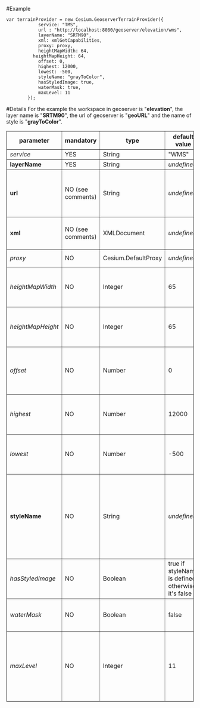#Example
```
var terrainProvider = new Cesium.GeoserverTerrainProvider({
			service: "TMS",	
	        url : "http://localhost:8080/geoserver/elevation/wms",
	        layerName: "SRTM90",
	        xml: xmlGetCapabilities,
	        proxy: proxy,
	        heightMapWidth: 64,
          heightMapHeight: 64,
	        offset: 0,
	        highest: 12000,
	        lowest: -500,
	        styleName: "grayToColor",
	        hasStyledImage: true,
	        waterMask: true,
	        maxLevel: 11
	    });
```
	    
#Details
For the example the workspace in geoserver is "**elevation**", the layer name is "**SRTM90**", the url of geoserver is "**geoURL**" and the name of style is "**grayToColor**".
<table style="align:left;" border="1">
<tr style="center;">
  <th>parameter</th>
  <th>mandatory</th>
  <th>type</th>
  <th>default value</th>
  <th>geoWebCache example</th>
  <th>comments</th>
</tr>
<tr>
  <td><i>service</i></td>
  <td>YES</td>
  <td>String</td>
  <td>"WMS"</td>
  <td>"TMS"</td>
  <td>indicates type of service</td>
</tr>
<tr>
  <td><b>layerName</b></td>
  <td>YES</td>
  <td>String</td>
  <td><i>undefined</i></td>
  <td>"elevation:SRTM90"</td>
  <td>name of the layer to use</td>
</tr>
<tr>
  <td><b>url</b></td>
  <td>NO (see comments)</td>
  <td>String</td>
  <td><i>undefined</i></td>
  <td>"geoURL/gwc/service/tms/1.0.0"</td>
  <td>URL to acces to getCapabilities document (and ressources of the layer!!).<b> Either xml (see below) and url must be defined</b></td>
</tr>
<tr>
  <td><b>xml</b></td>
  <td>NO (see comments)</td>
  <td>XMLDocument</td>
  <td><i>undefined</i></td>
  <td>XMLDocument of <i>geoURL/gwc/service/tms/1.0.0</i></td>
  <td>xml that defines the metadata of the layer. <b>Either url (see above) and xml must be defined</b></td>
</tr>
<tr>
  <td><i>proxy</i></td>
  <td>NO</td>
  <td>Cesium.DefaultProxy</td>
  <td><i>undefined</i></td>
  <td>new Cesium.DefaultProxy(urlProxy)</td>
  <td>a proxy to get data from geoserver</td>
</tr>
<tr>
  <td><i>heightMapWidth<i></td>
  <td>NO</td>
  <td>Integer</td>
  <td>65</td>
  <td>128</td>
  <td>defines width of tile. It seems that Cesium can't work with tile bigger than a certain size (between 129 and 256).</td>
</tr>
<tr>
  <td><i>heightMapHeight<i></td>
  <td>NO</td>
  <td>Integer</td>
  <td>65</td>
  <td>128</td>
  <td>defines height tile. It seems that Cesium can't work with tile bigger than a certain size (between 129 and 256).</td>
</tr>
<tr>
  <td><i>offset</i></td>
  <td>NO</td>
  <td>Number</td>
  <td>0</td>
  <td>400</td>
  <td>offset of the data in meters. It's positive to decrease the altitude of data received and it's negative to increase the altitude of data received</td>
</tr>
<tr>
  <td><i>highest</i></td>
  <td>NO</td>
  <td>Number</td>
  <td>12000</td>
  <td>9000</td>
  <td>define highest altitude of the layer. If an elevation data is higher, it will be balanced with data of the same sample.</td>
</tr>
<tr>
  <td><i>lowest</i></td>
  <td>NO</td>
  <td>Number</td>
  <td>-500</td>
  <td>-800</td>
  <td>define lowest altitude of the layer. If an elevation data is lower, it will be balanced with data of the same sample.</td>
</tr>
<tr>
  <td><b>styleName</b></td>
  <td>NO</td>
  <td>String</td>
  <td><i>undefined</i></td>
  <td>"mySLD"</td>
  <td>Name of style to use for GeoserverTerrainProvider when it works with BILL/DDS or styled images (<b>required in both case</b>). <b>In case of converted images, this parameter must be undefined or parameter hasStyledImage must be false (see below)</b></td>
</tr>
<tr>
  <td><i>hasStyledImage</i></td>
  <td>NO</td>
  <td>Boolean</td>
  <td>true if styleName is defined, otherwise it's false</td>
  <td>true</td>
  <td>indicates if image type is styled or converted. see comments of styleName parameter above</td>
</tr>
<tr>
  <td><i>waterMask</i></td>
  <td>NO</td>
  <td>Boolean</td>
  <td>false</td>
  <td>true</td>
  <td>Experimental. Indicates if GeoserverTerrainProvider should generate a water mask</td>
</tr>
<tr>
  <td><i>maxLevel</i></td>
  <td>NO</td>
  <td>Integer</td>
  <td>11</td>
  <td>14</td>
  <td>Level maximum to request for the layer. For indication, with a 90 meters (or 3 seconds arc) precision data, level 11 is enough; with a 30 meters (or 1 second arc) precision data, level 13 should be enough. </td>
</tr>
</table> 